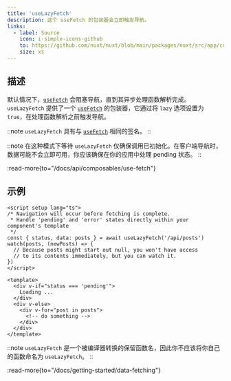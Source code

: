 ```yaml
---
title: 'useLazyFetch'
description: 这个 useFetch 的包装器会立即触发导航。
links:
  - label: Source
    icon: i-simple-icons-github
    to: https://github.com/nuxt/nuxt/blob/main/packages/nuxt/src/app/composables/fetch.ts
    size: xs
---
```


## 描述

默认情况下，[`useFetch`](/docs/api/composables/use-fetch) 会阻塞导航，直到其异步处理函数解析完成。`useLazyFetch` 提供了一个 [`useFetch`](/docs/api/composables/use-fetch) 的包装器，它通过将 `lazy` 选项设置为 `true`，在处理函数解析之前触发导航。

::note
`useLazyFetch` 具有与 [`useFetch`](/docs/api/composables/use-fetch) 相同的签名。
::

::note
在这种模式下等待 `useLazyFetch` 仅确保调用已初始化。在客户端导航时，数据可能不会立即可用，你应该确保在你的应用中处理 pending 状态。
::

:read-more{to="/docs/api/composables/use-fetch"}

## 示例

```vue [pages/index.vue]
<script setup lang="ts">
/* Navigation will occur before fetching is complete.
 * Handle 'pending' and 'error' states directly within your component's template
 */
const { status, data: posts } = await useLazyFetch('/api/posts')
watch(posts, (newPosts) => {
  // Because posts might start out null, you won't have access
  // to its contents immediately, but you can watch it.
})
</script>

<template>
  <div v-if="status === 'pending'">
    Loading ...
  </div>
  <div v-else>
    <div v-for="post in posts">
      <!-- do something -->
    </div>
  </div>
</template>
```

::note
`useLazyFetch` 是一个被编译器转换的保留函数名，因此你不应该将你自己的函数命名为 `useLazyFetch`。
::

:read-more{to="/docs/getting-started/data-fetching"}
